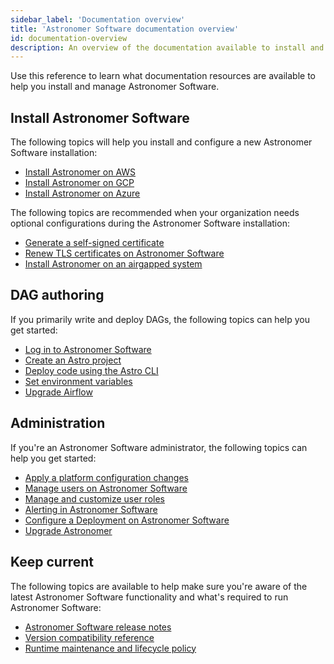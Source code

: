 ```yaml
---
sidebar_label: 'Documentation overview'
title: 'Astronomer Software documentation overview'
id: documentation-overview
description: An overview of the documentation available to install and manage Astronomer Software.
---
```


Use this reference to learn what documentation resources are available to help you install and manage Astronomer Software.

## Install Astronomer Software 

The following topics will help you install and configure a new Astronomer Software installation: 

- [Install Astronomer on AWS](install-aws.md)
- [Install Astronomer on GCP](install-gcp.md)
- [Install Astronomer on Azure](install-azure.md)

The following topics are recommended when your organization needs optional configurations during the Astronomer Software installation: 

- [Generate a self-signed certificate](self-signed-certificate.md)
- [Renew TLS certificates on Astronomer Software](renew-tls-cert.md)
- [Install Astronomer on an airgapped system](install-airgapped.md)

## DAG authoring

If you primarily write and deploy DAGs, the following topics can help you get started:

- [Log in to Astronomer Software](log-in-to-software.md)
- [Create an Astro project](create-project.md)
- [Deploy code using the Astro CLI](deploy-cli.md)
- [Set environment variables](environment-variables.md)
- [Upgrade Airflow](manage-airflow-versions.md)

## Administration

If you're an Astronomer Software administrator, the following topics can help you get started:

- [Apply a platform configuration changes](apply-platform-config.md)
- [Manage users on Astronomer Software](workspace-permissions.md)
- [Manage and customize user roles](manage-platform-users.md)
- [Alerting in Astronomer Software](platform-alerts.md)
- [Configure a Deployment on Astronomer Software](configure-deployment.md)
- [Upgrade Astronomer](upgrade-astronomer.md)

## Keep current

The following topics are available to help make sure you're aware of the latest Astronomer Software functionality and what's required to run Astronomer Software: 

- [Astronomer Software release notes](release-notes.md)
- [Version compatibility reference](version-compatibility-reference.md)
- [Runtime maintenance and lifecycle policy](runtime-version-lifecycle-policy.md)